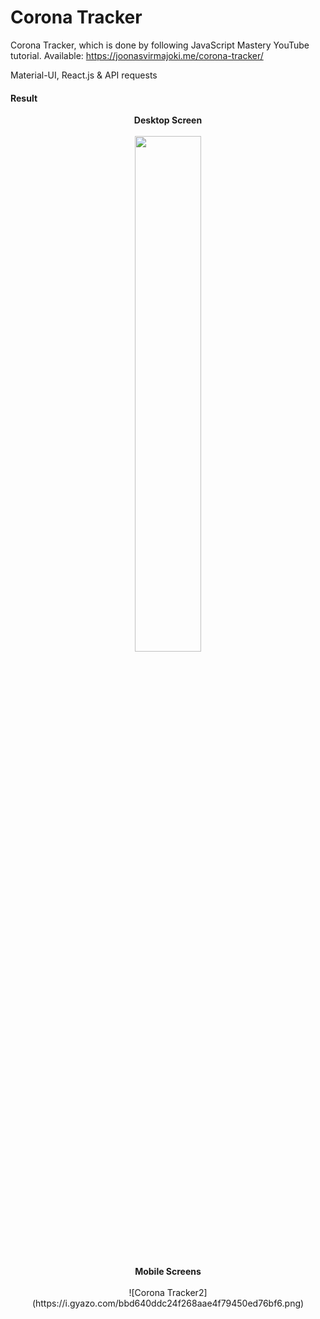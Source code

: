 # Corona Tracker
Corona Tracker, which is done by following JavaScript Mastery YouTube tutorial.
Available: https://joonasvirmajoki.me/corona-tracker/

Material-UI, React.js & API requests

#### Result
<p align="center">
<b>Desktop Screen</b><br><br>
<img width="46%" height="auto" src="https://i.gyazo.com/18a64d923782df5144c9fcad1f60cb7f.png"/>
</p>

<p align="center">
<b>Mobile Screens</b><br><br>
![Corona Tracker2](https://i.gyazo.com/bbd640ddc24f268aae4f79450ed76bf6.png)
</p>

